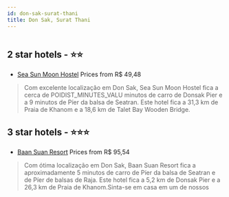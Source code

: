 ```yaml
---
id: don-sak-surat-thani
title: Don Sak, Surat Thani
---
```


<center><img src="https://i.travelapi.com/hotels/30000000/29120000/29117300/29117284/cc07d10d_z.jpg" alt="" /></center>


##  2 star hotels - ⭐️⭐️

-    [Sea Sun Moon Hostel](https://www.hurb.com/br/aud/https://www.hurb.com/br/hotels/don-sak/sea-sun-moon-hostel-HT-2CKO?cmp=18055) Prices from R$ 49,48
   > Com excelente localização em Don Sak, Sea Sun Moon Hostel fica a cerca de POIDIST_MINUTES_VALU minutos de carro de Donsak Pier e a 9 minutos de Píer da balsa de Seatran.  Este hotel fica a 31,3 km de Praia de Khanom e a 18,6 km de Talet Bay Wooden Bridge.

##  3 star hotels - ⭐️⭐️⭐️

-    [Baan Suan Resort](https://www.hurb.com/br/aud/https://www.hurb.com/br/hotels/don-sak/baan-suan-resort-HT-T2RQ?cmp=18055) Prices from R$ 95,54
   > Com ótima localização em Don Sak, Baan Suan Resort fica a aproximadamente 5 minutos de carro de Píer da balsa de Seatran e de Píer de balsas de Raja.  Este hotel fica a 5,2 km de Donsak Pier e a 26,3 km de Praia de Khanom.Sinta-se em casa em um de nossos 
